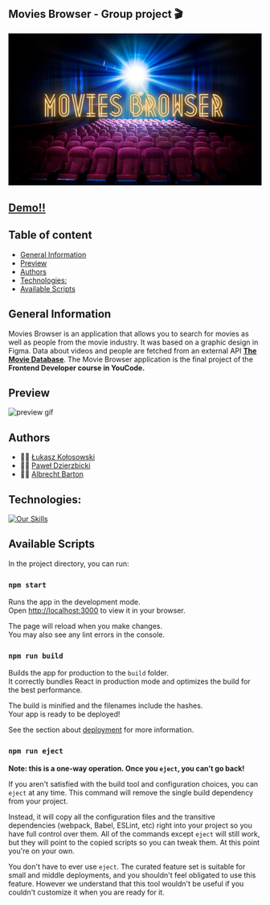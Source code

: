 ## Movies Browser - Group project  🎬 

![title image](https://github.com/lkkolosowski/movies-browser/blob/main/public/og-image.png)

## [Demo!!](https://lkkolosowski.github.io/movies-browser/)

## Table of content

- [General Information](#general-information)
- [Preview](#preview)
- [Authors](#authors)
- [Technologies:](#technologies)
- [Available Scripts](#available-scripts)

## General Information

Movies Browser is an application that allows you to search for movies as well as people from the movie industry. 
It was based on a graphic design in Figma. Data about videos and people are fetched from an external API [**The Movie Database**](https://www.themoviedb.org/).
The Movie Browser application is the final project of the **Frontend Developer course in YouCode.**

## Preview
![preview gif](preview.gif)

## Authors

- 👩‍💻 [Łukasz Kołosowski](https://github.com/lkkolosowski)
- 👩‍💻 [Paweł Dzierzbicki](https://github.com/PawelDzi)
- 👩‍💻 [Albrecht Barton](https://github.com/Albrecht-Albi)

## Technologies:

[![Our Skills](https://skillicons.dev/icons?i=js,html,css,react,redux,styledcomponents,vscode,figma,git,github)](https://skillicons.dev)

## Available Scripts

In the project directory, you can run:

### `npm start`

Runs the app in the development mode.\
Open [http://localhost:3000](http://localhost:3000) to view it in your browser.

The page will reload when you make changes.\
You may also see any lint errors in the console.

### `npm run build`

Builds the app for production to the `build` folder.\
It correctly bundles React in production mode and optimizes the build for the best performance.

The build is minified and the filenames include the hashes.\
Your app is ready to be deployed!

See the section about [deployment](https://facebook.github.io/create-react-app/docs/deployment) for more information.

### `npm run eject`

**Note: this is a one-way operation. Once you `eject`, you can't go back!**

If you aren't satisfied with the build tool and configuration choices, you can `eject` at any time. This command will remove the single build dependency from your project.

Instead, it will copy all the configuration files and the transitive dependencies (webpack, Babel, ESLint, etc) right into your project so you have full control over them. All of the commands except `eject` will still work, but they will point to the copied scripts so you can tweak them. At this point you're on your own.

You don't have to ever use `eject`. The curated feature set is suitable for small and middle deployments, and you shouldn't feel obligated to use this feature. However we understand that this tool wouldn't be useful if you couldn't customize it when you are ready for it.
